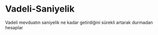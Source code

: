 # Vadeli-Saniyelik
Vadeli mevduatın saniyelik ne kadar getirdiğini sürekli artarak durmadan hesaplar
